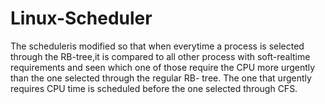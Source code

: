 # Linux-Scheduler
The scheduleris modified so that when everytime a process is selected through the RB-tree,it is compared to all other process with soft-realtime requirements and seen which one of those  require the CPU more urgently than the one selected through the regular RB- tree. The one that urgently requires CPU time is scheduled before the  one selected through CFS.
